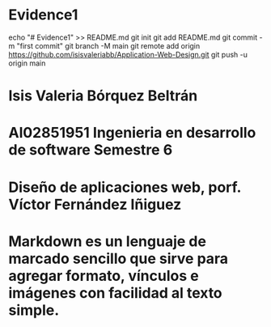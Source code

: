 # Evidence1
echo "# Evidence1" >> README.md
git init
git add README.md
git commit -m "first commit"
git branch -M main
git remote add origin https://github.com/isisvaleriabb/Application-Web-Design.git
git push -u origin main

# Isis Valeria Bórquez Beltrán 
# Al02851951 Ingenieria en desarrollo de software Semestre 6
# Diseño de aplicaciones web, porf. Víctor Fernández Iñiguez
# Markdown es un lenguaje de marcado sencillo que sirve para agregar formato, vínculos e imágenes con facilidad al texto simple.
